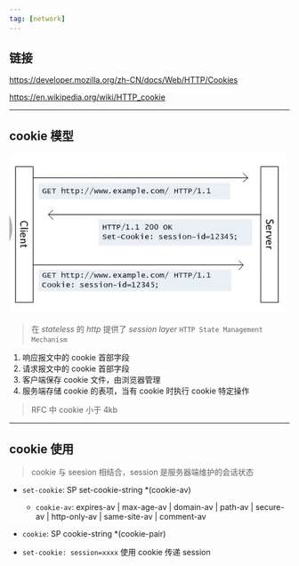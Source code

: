 ```yaml
---
tag: [network]
---
```


## 链接

https://developer.mozilla.org/zh-CN/docs/Web/HTTP/Cookies

https://en.wikipedia.org/wiki/HTTP_cookie

---

## cookie 模型

![cookie](./assets/cookie.png)

> 在 _stateless_ 的 _http_ 提供了 _session layer_ `HTTP State Management Mechanism`

1. 响应报文中的 cookie 首部字段
2. 请求报文中的 cookie 首部字段
3. 客户端保存 cookie 文件，由浏览器管理
4. 服务端存储 cookie 的表项，当有 cookie 时执行 cookie 特定操作

> RFC 中 cookie 小于 4kb

---

## cookie 使用

> cookie 与 seesion 相结合，session 是服务器端维护的会话状态

- `set-cookie`: SP set-cookie-string \*(cookie-av)

  - `cookie-av`: expires-av | max-age-av | domain-av | path-av | secure-av | http-only-av | same-site-av | comment-av

- `cookie`: SP cookie-string \*(cookie-pair)

- `set-cookie: session=xxxx` 使用 cookie 传递 session


